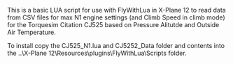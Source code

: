 This is a basic LUA script for use with FlyWithLua in X-Plane 12 to read data from CSV files for max N1 engine settings (and Climb Speed in climb mode) for the Torquesim Citation CJ525 based on Pressure Alitutde and Outside Air Temperature.

To install copy the CJ525_N1.lua and CJ5252_Data folder and contents into the ..\X-Plane 12\Resources\plugins\FlyWithLua\Scripts folder.
